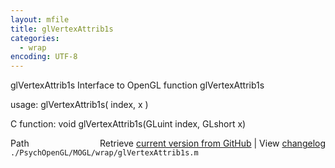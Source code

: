 ```yaml
---
layout: mfile
title: glVertexAttrib1s
categories:
  - wrap
encoding: UTF-8
---
```


glVertexAttrib1s  Interface to OpenGL function glVertexAttrib1s

usage:  glVertexAttrib1s( index, x )

C function:  void glVertexAttrib1s(GLuint index, GLshort x)


<div class="code_header" style="text-align:right;">
  <span style="float:left;">Path&nbsp;&nbsp;</span> <span class="counter">Retrieve <a href=
  "https://raw.github.com/Psychtoolbox-3/Psychtoolbox-3/beta/./PsychOpenGL/MOGL/wrap/glVertexAttrib1s.m">current version from GitHub</a> | View <a href=
  "https://github.com/Psychtoolbox-3/Psychtoolbox-3/commits/beta/./PsychOpenGL/MOGL/wrap/glVertexAttrib1s.m">changelog</a></span>
</div>
<div class="code">
  <code>./PsychOpenGL/MOGL/wrap/glVertexAttrib1s.m</code>
</div>
